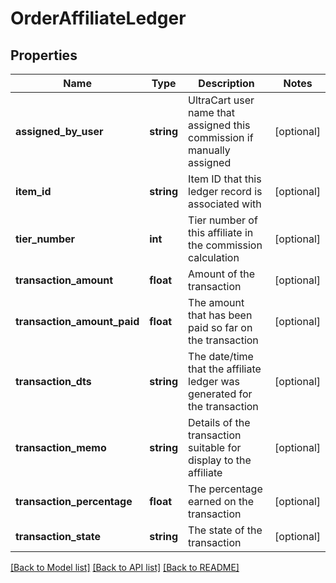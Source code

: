 # OrderAffiliateLedger

## Properties
Name | Type | Description | Notes
------------ | ------------- | ------------- | -------------
**assigned_by_user** | **string** | UltraCart user name that assigned this commission if manually assigned | [optional] 
**item_id** | **string** | Item ID that this ledger record is associated with | [optional] 
**tier_number** | **int** | Tier number of this affiliate in the commission calculation | [optional] 
**transaction_amount** | **float** | Amount of the transaction | [optional] 
**transaction_amount_paid** | **float** | The amount that has been paid so far on the transaction | [optional] 
**transaction_dts** | **string** | The date/time that the affiliate ledger was generated for the transaction | [optional] 
**transaction_memo** | **string** | Details of the transaction suitable for display to the affiliate | [optional] 
**transaction_percentage** | **float** | The percentage earned on the transaction | [optional] 
**transaction_state** | **string** | The state of the transaction | [optional] 

[[Back to Model list]](../README.md#documentation-for-models) [[Back to API list]](../README.md#documentation-for-api-endpoints) [[Back to README]](../README.md)


